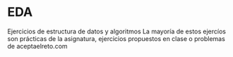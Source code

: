 # EDA
Ejercicios de estructura de datos y algoritmos
La mayoría de estos ejercíos son prácticas de la asignatura, ejercicios propuestos en clase o problemas de aceptaelreto.com

